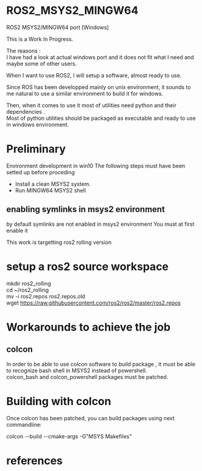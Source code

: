 # ROS2_MSYS2_MINGW64
ROS2 MSYS2/MINGW64 port [Windows]


This is  a Work In Progress.

The reasons :  
I have had a look at actual windows port and it does not fit what I need and maybe some of other users.  

When I want to use ROS2, I will setup a software, almost ready to use.

Since ROS has been developped mainly on unix environment, it sounds to me natural to use a similar environment to build it for windows.  

Then, when it comes to use it most of utilities need python and their dependencies .  
Most of python utilities should be packaged as executable and ready to use in windows environment.  

# Preliminary 
Environment development in win10
The following steps must have been setted up before proceding  
* Install a clean MSYS2 system.  
* Run MINGW64 MSYS2 shell  

## enabling symlinks in msys2 environment
by default symlinks are not enabled in msys2 environment
You must at first enable it 

This work is targetting ros2 rolling version

# setup a ros2 source workspace  
mkdir ros2_rolling   
cd ~/ros2_rolling  
mv -i ros2.repos ros2.repos.old  
wget https://raw.githubusercontent.com/ros2/ros2/master/ros2.repos  

# Workarounds to achieve the job 
## colcon
In order to be able to use colcon software to build package , it must be able to recognize bash shell in MSYS2 instead of powershell.  
colcon_bash and colcon_powershell packages must be patched.

# Building with colcon
Once colcon has been patched, you can build packages using next commandline:

colcon --build --cmake-args -G"MSYS Makefiles"

# references

